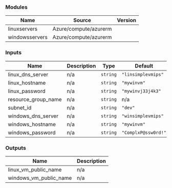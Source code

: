 <!-- BEGIN_TF_DOCS -->
### Modules

| Name | Source | Version |
|------|--------|---------|
| linuxservers | Azure/compute/azurerm |  |
| windowsservers | Azure/compute/azurerm |  |

### Inputs

| Name | Description | Type | Default |
|------|-------------|------|---------|
| linux\_dns\_server | n/a | `string` | `"linsimplevmips"` |
| linux\_hostname | n/a | `string` | `"mywinvm"` |
| linux\_password | n/a | `string` | `"mywinvj33j4k3"` |
| resource\_group\_name | n/a | `string` | n/a |
| subnet\_id | n/a | `string` | `"dev"` |
| windows\_dns\_server | n/a | `string` | `"winsimplevmips"` |
| windows\_hostname | n/a | `string` | `"mywinvm"` |
| windows\_password | n/a | `string` | `"ComplxP@ssw0rd!"` |

### Outputs

| Name | Description |
|------|-------------|
| linux\_vm\_public\_name | n/a |
| windows\_vm\_public\_name | n/a |
<!-- END_TF_DOCS -->

